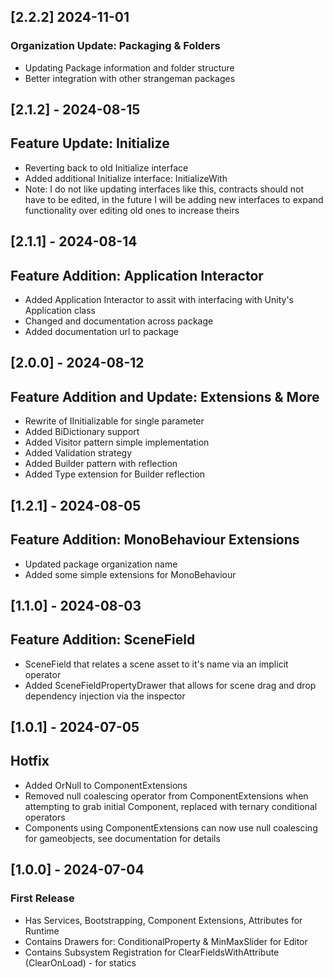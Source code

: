 ## [2.2.2] 2024-11-01
### Organization Update: Packaging & Folders
- Updating Package information and folder structure
- Better integration with other strangeman packages

## [2.1.2] - 2024-08-15
## Feature Update: Initialize
- Reverting back to old Initialize interface
- Added additional Initialize interface: InitializeWith
- Note: I do not like updating interfaces like this, contracts should not have to be edited, in the future I will be adding new interfaces to expand functionality over editing old ones to increase theirs

## [2.1.1] - 2024-08-14
## Feature Addition: Application Interactor
- Added Application Interactor to assit with interfacing with Unity's Application class
- Changed and documentation across package
- Added documentation url to package

## [2.0.0] - 2024-08-12
## Feature Addition and Update: Extensions & More
- Rewrite of IInitializable for single parameter
- Added BiDictionary support
- Added Visitor pattern simple implementation
- Added Validation strategy
- Added Builder pattern with reflection
- Added Type extension for Builder reflection

## [1.2.1] - 2024-08-05
## Feature Addition: MonoBehaviour Extensions
- Updated package organization name
- Added some simple extensions for MonoBehaviour

## [1.1.0] - 2024-08-03
## Feature Addition: SceneField
- SceneField that relates a scene asset to it's name via an implicit operator
- Added SceneFieldPropertyDrawer that allows for scene drag and drop dependency injection via the inspector

## [1.0.1] - 2024-07-05
## Hotfix
- Added OrNull to ComponentExtensions
- Removed null coalescing operator from ComponentExtensions when attempting to grab initial Component, replaced with ternary conditional operators
- Components using ComponentExtensions can now use null coalescing for gameobjects, see documentation for details

## [1.0.0] - 2024-07-04
### First Release
- Has Services, Bootstrapping, Component Extensions, Attributes for Runtime
- Contains Drawers for: ConditionalProperty & MinMaxSlider for Editor
- Contains Subsystem Registration for ClearFieldsWithAttribute (ClearOnLoad) - for statics